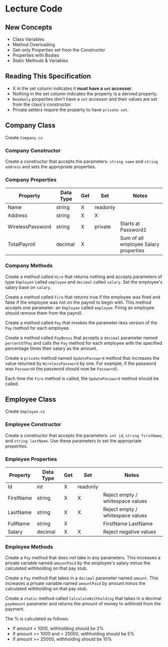 # Lecture Code

## New Concepts

* Class Variables
* Method Overloading
* Get-only Properties set from the Constructor
* Properties with Bodies
* Static Methods & Variables

## Reading This Specification

- X in the set column indicates it **must have a `set` accessor**.
- Nothing in the set column indicates the property is a derived property.
- `Readonly` properties don't have a `set` accessor and their values are set from the class's constructor.
- Private setters require the property to have `private set`.

## Company Class

Create `Company.cs`

### Company Constructor

Create a constructor that accepts the parameters: `string name` and `string address` and sets the appropriate properties.

### Company Properties

| Property          | Data Type | Get | Set      | Notes                                  |
| ----------------- | --------- | --- | -------- | -------------------------------------- |
| Name              | string    | X   | readonly |                                        |
| Address           | string    | X   | X        |                                        |
| WirelessPassword  | string    | X   | private  | Starts at Password1                    |
| TotalPayroll      | decimal   | X   |          | Sum of all employee Salary properties  |

### Company Methods

Create a method called `Hire` that returns nothing and accepts parameters of type `Employee` called `employee` and `decimal` called `salary`. Set the employee's salary base on `salary`.

Create a method called `Fire` that returns true if the employee was fired and false if the employee was not on the payroll to begin with. This method accepts one parameter: an `Employee` called `employee`. Firing an employee should remove them from the payroll.

Create a method called `Pay` that invokes the parameter-less version of the `Pay` method for each employee.

Create a method called `PayBonus` that accepts a `decimal` parameter named `percentOfPay` and calls the `Pay` method for each employee with the specified percentage times their salary as the amount.

Create a `private` method named `UpdatePassword` method that increases the value returned by `WirelessPassword` by one. For example, if the password was `Password4` the password should now be `Password5`.

Each time the `Fire` method is called, the `UpdatePassword` method should be called.

## Employee Class

Create `Employee.cs`

### Employee Constructor

Create a constructor that accepts the parameters: `int id`, `string firstName`, and `string lastName`. Use these parameters to set the appropriate properties.

### Employee Properties

| Property          | Data Type | Get | Set      | Notes                                  |
| ----------------- | --------- | --- | -------- | -------------------------------------- |
| Id                | int       | X   | readonly |                                        |
| FirstName         | string    | X   | X        | Reject empty / whitespace values       |
| LastName          | string    | X   | X        | Reject empty / whitespace values       |
| FullName          | string    | X   |          | FirstName LastName                     |
| Salary            | decimal   | X   | X        | Reject negative values                 |

### Employee Methods

Create a `Pay` method that does not take in any parameters. This increases a private variable named `amountPaid` by the employee's salary minus the calculated withholding on that pay stub.

Create a `Pay` method that takes in a `decimal` parameter named `amount`. This increases a private variable named `amountPaid` by amount minus the calculated withholding on that pay stub.

Create a `static` method called `CalculateWithholding` that takes in a decimal `payAmount` parameter and returns the amount of money to withhold from the payment. 

The % is calculated as follows:

- If amount < 1000, withholding should be 2%
- If amount >= 1000 and < 25000, withholding should be 5%
- If amount >= 25000, withholding should be 10%